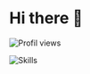 # Hi there 👋
<img alt="Profil views" src="https://komarev.com/ghpvc/?username=ahhj93&label=Profile%20views&color=0e75b6&style=flat">

![Skills](https://skillicons.dev/icons?i=css,html,javascript,typescript,react,python,c,ocaml,&theme=dark)

